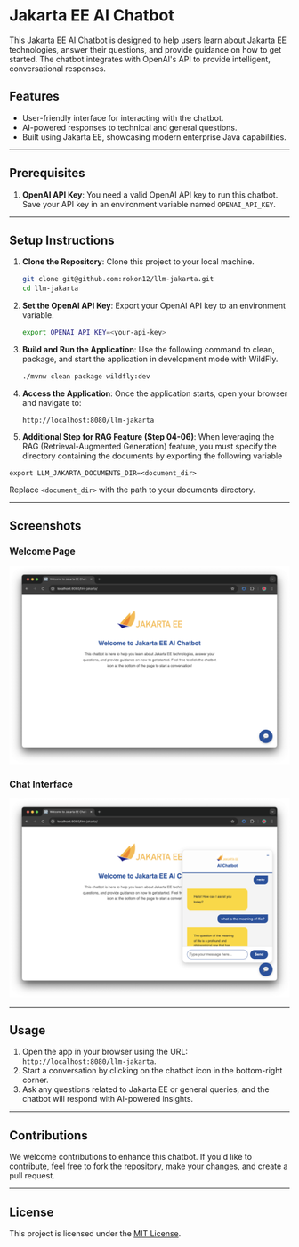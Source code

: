 # Jakarta EE AI Chatbot

This Jakarta EE AI Chatbot is designed to help users learn about Jakarta EE technologies, answer their questions, and provide guidance on how to get started. The chatbot integrates with OpenAI's API to provide intelligent, conversational responses.

## Features

- User-friendly interface for interacting with the chatbot.
- AI-powered responses to technical and general questions.
- Built using Jakarta EE, showcasing modern enterprise Java capabilities.

---

## Prerequisites

1. **OpenAI API Key**: You need a valid OpenAI API key to run this chatbot. Save your API key in an environment variable named `OPENAI_API_KEY`.

---

## Setup Instructions

1. **Clone the Repository**: Clone this project to your local machine.
   ```bash
   git clone git@github.com:rokon12/llm-jakarta.git
   cd llm-jakarta
   ```

2. **Set the OpenAI API Key**: Export your OpenAI API key to an environment variable.
   ```bash
   export OPENAI_API_KEY=<your-api-key>
   ```

3. **Build and Run the Application**: Use the following command to clean, package, and start the application in development mode with WildFly.
   ```bash
   ./mvnw clean package wildfly:dev
   ```

4. **Access the Application**: Once the application starts, open your browser and navigate to:
   ```
   http://localhost:8080/llm-jakarta
   ```
5. **Additional Step for RAG Feature (Step 04-06)**: When leveraging the RAG (Retrieval-Augmented Generation) feature, you must specify the directory containing the documents by exporting the following variable

 ```shell
 export LLM_JAKARTA_DOCUMENTS_DIR=<document_dir>
 ```
Replace `<document_dir>` with the path to your documents directory.

---

## Screenshots

### Welcome Page
![Welcome Page](images/welcome.png)

### Chat Interface
![Chat Interface](images/chatbot.png)

---

## Usage

1. Open the app in your browser using the URL: `http://localhost:8080/llm-jakarta`.
2. Start a conversation by clicking on the chatbot icon in the bottom-right corner.
3. Ask any questions related to Jakarta EE or general queries, and the chatbot will respond with AI-powered insights.

---

## Contributions

We welcome contributions to enhance this chatbot. If you'd like to contribute, feel free to fork the repository, make your changes, and create a pull request.

---

## License

This project is licensed under the [MIT License](LICENSE).
